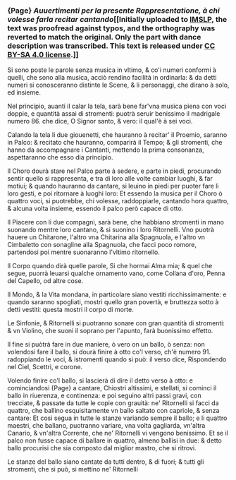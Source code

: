### {Page} _Auuertimenti per la presente Rappresentatione, à chi volesse farla recitar cantando_[[Initially uploaded to [IMSLP](https://imslp.org/wiki/Rappresentatione_di_Anima_e_di_Corpo_(Cavalieri,_Emilio_de')), the text was proofread against typos, and the orthography was reverted to match the original. Only the part with dance description was transcribed. This text is released under [CC BY-SA 4.0 license](https://creativecommons.org/licenses/by-sa/4.0/).]]

Si sono poste le parole senza musica in vltimo, & co'i numeri conformi
à quelli, che sono alla musica, acciò rendino facilità in ordinarla:
& da detti numeri si conosceranno distinte le Scene, & li personaggi,
che dirano à solo, ed insieme.

Nel principio, auanti il calar la tela, sarà bene far'vna musica piena
con voci doppie, e quantità assai di stromenti: puotrà seruir benissimo il
madrigale numero 86. che dice, O Signor santo, & vero: il qual'è
à sei voci.

Calando la tela li due giouenetti, che hauranno à recitar' il Proemio,
saranno in Palco: & recitato che hauranno, comparirà il Tempo;
& gli stromenti, che hanno da accompagnare i Cantanti, mettendo la
prima consonanza, aspettaranno che esso dia principio.

Il Choro dourà stare nel Palco parte à sedere, e parte in piedi, procurando
sentir quello si rappresenta, e tra di loro alle volte cambiar
luoghi, & far motiui; & quando hauranno da cantare, si leuino in piedi
per puoter fare li loro gesti, e poi ritornare à luoghi loro: Et essendo la
musica per il Choro ò quattro voci, si puotrebbe, chi volesse, raddoppiarle,
cantando hora quattro, & alcuna volta insieme, essendo il palco però
capace di otto.

Il Piacere con li due compagni, sarà bene, che habbiano stromenti in
mano suonando mentre loro cantano, & si suonino i loro Ritornelli. Vno
puotrà hauere un Chitarone, l'altro vna Chitarina alla Spagnuola, e l'altro
vn Cimbaletto con sonagline alla Spagnuola, che facci poco romore,
partendosi poi mentre suonaranno l'vltimo ritornello.

Il Corpo quando dirà quelle parole, Si che hormai Alma mia; & quel
che segue, puorrà leuarsi qualche ornamento vano, come Collana d'oro,
Penna del Capello, od altre cose.

Il Mondo, & la Vita mondana, in particolare siano vestiti ricchissimamente:
e quando saranno spogliati, mostri quello gran povertà, e bruttezza
sotto à detti vestiti: questa mostri il corpo di morte.

Le Sinfonie, & Ritornelli si puotranno sonare con gran quantità di
stromenti: & vn Violino, che suoni il soprano per l'apunto, farà buonissimo
effetto.

Il fine si puòtrà fare in due maniere, ò vero on un ballo, ò senza: non
volendosi fare il ballo, si dourà finire à otto co'l verso, ch'è numero 91.
radoppiando le voci, & istromenti quando si può: il verso dice, Rispondendo
nel Ciel, Scettri, e corone.

Volendo finire co'l ballo, si lascierà di dire il detto verso à otto: e cominciandosi 
{Page} a cantare, Chiostri altissimi, e stellati, si cominci il ballo in
riuerenza, e continenza: e poi seguino altri passi gravi, con trecciate, &
passate da tutte le copie con grauità: ne' Ritornelli si facci da quattro,
che ballino esquisitamente vn ballo saltato con capriole, & senza cantare:
Et così segua in tutte le stanze variando sempre il ballo; e li quattro
maestri, che ballano, puotranno variare, vna volta gagliarda, vn'altra Canario,
& vn'altra Corrente, che ne' Ritornelli vi vengono benissimo.
Et se il palco non fusse capace di ballare in quattro, almeno ballisi in due:
& detto ballo procurisi che sia composto dal miglior mastro, che si
ritrovi.

Le stanze del ballo siano cantate da tutti dentro, & di fuori; & tutti gli
stromenti, che si può, si mettino ne' Ritornelli

